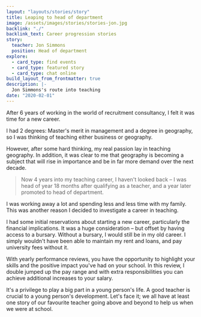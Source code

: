```yaml
---
layout: "layouts/stories/story"
title: Leaping to head of department
image: /assets/images/stories/stories-jon.jpg
backlink: "./"
backlink_text: Career progression stories
story:
  teacher: Jon Simmons
  position: Head of department
explore:
  - card_type: find events
  - card_type: featured story
  - card_type: chat online
build_layout_from_frontmatter: true
description: |-
  Jon Simmons's route into teaching
date: "2020-02-01"
---
```


After 6 years of working in the world of recruitment consultancy, I felt it was time for a new career.

I had 2 degrees: Master's merit in management and a degree in geography, so I was thinking of teaching either business or geography.

However, after some hard thinking, my real passion lay in teaching geography. In addition, it was clear to me that geography is becoming a subject that will rise in importance and be in far more demand over the next decade.

> Now 4 years into my teaching career, I haven't looked back – I was head of year 18 months after qualifying as a teacher, and a year later promoted to head of department.

I was working away a lot and spending less and less time with my family. This was another reason I decided to investigate a career in teaching.

I had some initial reservations about starting a new career, particularly the financial implications. It was a huge consideration – but offset by having access to a bursary. Without a bursary, I would still be in my old career. I simply wouldn't have been able to maintain my rent and loans, and pay university fees without it.

With yearly performance reviews, you have the opportunity to highlight your skills and the positive impact you've had on your school. In this review, I double jumped up the pay range and with extra responsibilities you can achieve additional increases to your salary.

It's a privilege to play a big part in a young person's life. A good teacher is crucial to a young person's development. Let's face it; we all have at least one story of our favourite teacher going above and beyond to help us when we were at school.
